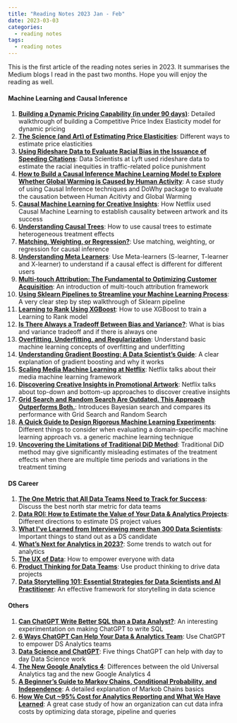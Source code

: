 ```yaml
---
title: "Reading Notes 2023 Jan - Feb"
date: 2023-03-03
categories:
  - reading notes
tags:
  - reading notes
---
```


This is the first article of the reading notes series in 2023. It summarises the Medium blogs I read in the past two months. Hope you will enjoy the reading as well.  


#### Machine Learning and Causal Inference  
1. [**Building a Dynamic Pricing Capability (in under 90 days)**](https://arminkakas.medium.com/building-a-dynamic-pricing-capability-in-under-90-days-10848abd0828): Detailed walkthrough of building a Competitive Price Index Elasticity model for dynamic pricing  
2. [**The Science (and Art) of Estimating Price Elasticities**](https://arminkakas.medium.com/the-science-and-art-of-estimating-price-elasticities-f182bb56e6c4): Different ways to estimate price elasticities  
3. [**Using Rideshare Data to Evaluate Racial Bias in the Issuance of Speeding Citations**](https://eng.lyft.com/using-rideshare-data-to-evaluate-racial-bias-in-the-issuance-of-speeding-citations-9997af34488e): Data Scientists at Lyft used rideshare data to estimate the racial inequities in traffic-related police punishment  
4. [**How to Build a Causal Inference Machine Learning Model to Explore Whether Global Warming is Caused by Human Activity**](https://towardsdatascience.com/how-to-build-a-causal-inference-model-to-explore-whether-global-warming-is-caused-by-human-activity-2bcf1830e071): A case study of using Causal Inference techniques and DoWhy package to evaluate the causation between Human Acitivty and Global Warming  
5. [**Causal Machine Learning for Creative Insights**](https://netflixtechblog.medium.com/causal-machine-learning-for-creative-insights-4b0ce22a8a96): How Netflix used Causal Machine Learning to establish causality between artwork and its success  
6. [**Understanding Causal Trees**](https://towardsdatascience.com/understanding-causal-trees-920177462149): How to use causal trees to estimate heterogeneous treatment effects  
7. [**Matching, Weighting, or Regression?**](https://towardsdatascience.com/matching-weighting-or-regression-99bf5cffa0d9): Use matching, weighting, or regression for causal inference  
8. [**Understanding Meta Learners**](https://towardsdatascience.com/understanding-meta-learners-8a9c1e340832): Use Meta-learners (S-learner, T-learner and X-learner) to understand if a causal effect is different for different users  
9. [**Multi-touch Attribution: The Fundamental to Optimizing Customer Acquisition**](https://ivylc.medium.com/multi-touch-attribution-the-fundamental-to-optimizing-customer-acquisition-7c77e4a49682): An introduction of multi-touch attribution framework  
10. [**Using Sklearn Pipelines to Streamline your Machine Learning Process**](https://towardsdatascience.com/using-sklearn-pipelines-to-streamline-your-machine-learning-process-a27721fdff1b): A very clear step by step walkthrough of Sklearn pipeline  
11. [**Learning to Rank Using XGBoost**](https://medium.com/predictly-on-tech/learning-to-rank-using-xgboost-83de0166229d): How to use XGBoost to train a Learning to Rank model  
12. [**Is There Always a Tradeoff Between Bias and Variance?**](https://towardsdatascience.com/is-there-always-a-tradeoff-between-bias-and-variance-5ca44398a552): What is bias and variance tradeoff and if there is always one  
13. [**Overfitting, Underfitting, and Regularization**](https://towardsdatascience.com/overfitting-underfitting-and-regularization-7f83dd998a62): Understand basic machine learning concepts of overfitting and underfitting  
14. [**Understanding Gradient Boosting: A Data Scientist’s Guide**](https://towardsdatascience.com/understanding-gradient-boosting-a-data-scientists-guide-f5e0e013f441): A clear explanation of gradient boosting and why it works  
15. [**Scaling Media Machine Learning at Netflix**](https://netflixtechblog.com/scaling-media-machine-learning-at-netflix-f19b400243): Netflix talks about their media machine learning framework  
16. [**Discovering Creative Insights in Promotional Artwork**](https://netflixtechblog.com/discovering-creative-insights-in-promotional-artwork-295e4d788db5): Netflix talks about top-down and bottom-up approaches to discover creative insights  
17. [**Grid Search and Random Search Are Outdated. This Approach Outperforms Both.**](https://medium.com/@ali.soleymani.co/stop-using-grid-search-or-random-search-for-hyperparameter-tuning-c2468a2ff887): Introduces Bayesian search and compares its performance with Grid Search and Random Search  
18. [**A Quick Guide to Design Rigorous Machine Learning Experiments**](https://towardsdatascience.com/a-quick-guide-to-designing-rigorous-machine-learning-experiments-21b19f067703): Different things to consider when evaluating a domain-specific machine learning approach vs. a generic machine learning technique  
19. [**Uncovering the Limitations of Traditional DiD Method**](https://towardsdatascience.com/uncovering-the-limitations-of-traditional-did-method-2f068f56d19a): Traditional DiD method may give significantly misleading estimates of the treatment effects when there are multiple time periods and variations in the treatment timing  
  
#### DS Career  
1. [**The One Metric that All Data Teams Need to Track for Success**](https://medium.com/the-modern-scientist/the-one-metric-that-all-data-teams-need-to-track-for-success-cdaeb417c0f): Discuss the best north star metric for data teams  
2. [**Data ROI: How to Estimate the Value of Your Data & Analytics Projects**](https://medium.datadriveninvestor.com/data-roi-how-to-estimate-the-value-of-your-data-analytics-projects-15bfbe747fd1): Different directions to estimate DS project values  
3. [**What I've Learned from Interviewing more than 300 Data Scientists**](https://medium.com/@martinleitner_33020/what-ive-learned-from-interviewing-more-than-300-data-scientists-dc5426a6df9d): Important things to stand out as a DS candidate  
4. [**What’s Next for Analytics in 2023?**](https://towardsdatascience.com/whats-next-for-analytics-in-2023-875a5fe94171): Some trends to watch out for analytics  
5. [**The UX of Data**](https://blog.alexaroman.com/the-ux-of-data-a03f938d84e3): How to empower everyone with data  
6. [**Product Thinking for Data Teams**](https://betterprogramming.pub/product-thinking-for-data-teams-83d6ced3f3e5): Use product thinking to drive data projects  
7. [**Data Storytelling 101: Essential Strategies for Data Scientists and AI Practitioner**](https://medium.com/towards-data-science/data-storytelling-101-essential-strategies-for-data-scientists-and-ai-practitioners-b6843891ec8d): An effective framework for storytelling in data science  

#### Others  
1. [**Can ChatGPT Write Better SQL than a Data Analyst?**](https://towardsdatascience.com/can-chatgpt-write-better-sql-than-a-data-analyst-f079518efab2): An interesting experimentation on making ChatGPT to write SQL  
2. [**6 Ways ChatGPT Can Help Your Data & Analytics Team**](https://bassel-karami.medium.com/6-ways-chatgpt-can-help-your-data-analytics-team-cf0e38bba66c): Use ChatGPT to empower DS Analytics teams  
3. [**Data Science and ChatGPT**](https://diwashsapkota.medium.com/data-science-and-chatgpt-2f9adb32f89d): Five things ChatGPT can help with day to day Data Science work  
4. [**The New Google Analytics 4**](https://jorgecunha.medium.com/the-new-google-analytics-4-cdb4864d965b): Differences between the old Universal Analytics tag and the new Google Analytics 4  
5. [**A Beginner’s Guide to Markov Chains, Conditional Probability, and Independence**](https://pub.towardsai.net/a-beginners-guide-to-markov-chains-conditional-probability-and-independence-b35887a9032): A detailed explanation of Markob Chains basics  
6. [**How We Cut ~95% Cost for Analytics Reporting and What We Have Learned**](https://medium.com/govtech-edu/how-we-cut-95-cost-for-analytics-reporting-and-what-we-have-learned-b52640aa8412): A great case study of how an organization can cut data infra costs by optimizing data storage, pipeline and queries

